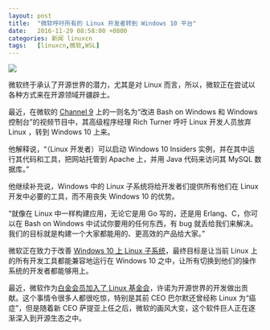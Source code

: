 ```yaml
---
layout: post
title:	"微软呼吁所有的 Linux 开发者转到 Windows 10 平台"
date:	2016-11-29 08:58:00 +0800 
categories:	新闻 linuxcn 
tags:	[linuxcn,微软,WSL]
---
```



![](/Asserts/Images//attachment/album/201611/29/003526nz7eoo11ebr6e35d.png)


微软终于承认了开源世界的潜力，尤其是对 Linux 而言，所以，微软正在尝试以各种方式来在开源领域开疆辟土。 


最近，在微软的 [Channel 9](https://channel9.msdn.com/Events/Connect/2016/191) 上的一则名为“改进 Bash on Windows 和 Windows 控制台”的视频节目中，其高级程序经理 Rich Turner 呼吁 Linux 开发人员放弃 Linux ，转到 Windows 10 上来。







他解释说，“（Linux 开发者）可以启动 Windows 10 Insiders 实例，并在其中运行其代码和工具，把网站托管到 Apache 上，并用 Java 代码来访问其 MySQL 数据库。”


他继续补充说，Windows 中的 Linux 子系统将给开发者们提供所有他们在 Linux 开发中必要的工具，而不用丧失 Windows 10 的优势。


“就像在 Linux 中一样构建应用，无论它是用 Go 写的，还是用 Erlang、C，你可以在 Bash on Windows 中试试你要用的任何东西，有 bug 就丢给我们来解决。我们的目标就是构建一个大家都能用的、更高效的产品给大家。”


微软正在致力于改善 [Windows 10 上 Linux 子系统](/article-7177-1.html)，最终目标是让当前 Linux 上的所有开发工具都能兼容地运行在 Windows 10 之中，让所有切换到他们的操作系统的开发者都能够用上。


最近，微软作为[白金会员加入了 Linux 基金会](/article-7966-1.html)，许诺为开源世界的开发做出贡献。这个事情令很多人都很吃惊，特别是其前 CEO 巴尔默还曾经称 Linux 为“癌症”，但是随着新 CEO 萨提亚上任之后，微软的画风大变，这个软件巨人正在逐渐深入到开源生态之中。
